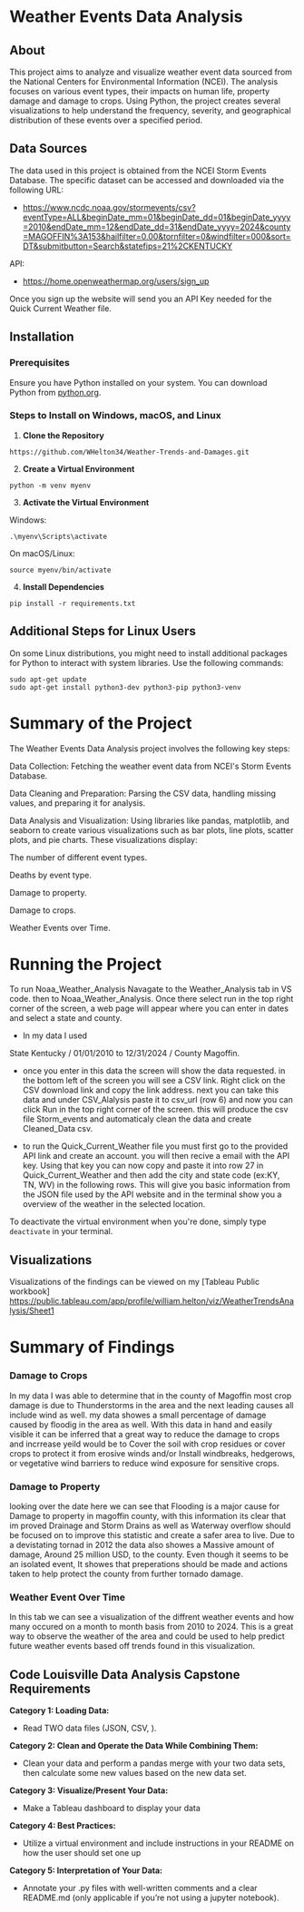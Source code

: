 # Weather Events Data Analysis

## About
This project aims to analyze and visualize weather event data sourced from the National Centers for Environmental Information (NCEI). The analysis focuses on various event types, their impacts on human life, property damage and damage to crops. Using Python, the project creates several visualizations to help understand the frequency, severity, and geographical distribution of these events over a specified period.

## Data Sources
The data used in this project is obtained from the NCEI Storm Events Database. The specific dataset can be accessed and downloaded via the following URL:
- https://www.ncdc.noaa.gov/stormevents/csv?eventType=ALL&beginDate_mm=01&beginDate_dd=01&beginDate_yyyy=2010&endDate_mm=12&endDate_dd=31&endDate_yyyy=2024&county=MAGOFFIN%3A153&hailfilter=0.00&tornfilter=0&windfilter=000&sort=DT&submitbutton=Search&statefips=21%2CKENTUCKY

API:
- https://home.openweathermap.org/users/sign_up

Once you sign up the website will send you an API Key needed for the Quick Current Weather file. 
## Installation

### Prerequisites
Ensure you have Python installed on your system. You can download Python from [python.org](https://www.python.org/).

### Steps to Install on Windows, macOS, and Linux

1. **Clone the Repository**
```
https://github.com/WHelton34/Weather-Trends-and-Damages.git
```
2. **Create a Virtual Environment**
```
python -m venv myenv
```
3. **Activate the Virtual Environment**

Windows:
```
.\myenv\Scripts\activate
```
On macOS/Linux:
```
source myenv/bin/activate
```
4. **Install Dependencies**
```
pip install -r requirements.txt
```
## Additional Steps for Linux Users
On some Linux distributions, you might need to install additional packages for Python to interact with system libraries. Use the following commands:
```
sudo apt-get update
sudo apt-get install python3-dev python3-pip python3-venv
```
# Summary of the Project
The Weather Events Data Analysis project involves the following key steps:

Data Collection: Fetching the weather event data from NCEI's Storm Events Database.

Data Cleaning and Preparation: Parsing the CSV data, handling missing values, and preparing it for analysis.

Data Analysis and Visualization: Using libraries like pandas, matplotlib, and seaborn to create various visualizations such as bar plots, line plots, scatter plots, and pie charts. These visualizations display:

The number of different event types.

Deaths by event type.

Damage to property.

Damage to crops.

Weather Events over Time.

# Running the Project

To run Noaa_Weather_Analysis Navagate to the Weather_Analysis tab in VS code. then to Noaa_Weather_Analysis. Once there select run in the top right corner of the screen, a web page will appear where you can enter in dates and select a state and county. 
- In my data I used 

 State Kentucky / 01/01/2010 to 12/31/2024 / County Magoffin.

- once you enter in this data the screen will show the data requested. in the bottom left of the screen you will see a CSV link. Right click on the CSV download link and copy the link address.
 next you can take this data and under CSV_Alalysis paste it to csv_url (row 6) and now you can click Run in the top right corner of the screen. this will produce the csv file Storm_events and automaticaly clean the data and create Cleaned_Data csv. 

- to run the Quick_Current_Weather file you must first go to the provided API link and create an account. you will then recive a email with the API key. Using that key you can now copy and paste it into row 27 in Quick_Current_Weather and then add the city and state code (ex:KY, TN, WV) in the following rows. This will give you basic information from the JSON file used by the API website and in the terminal show you a overview of the weather in the selected location. 

 To deactivate the virtual environment when you're done, simply type `deactivate` in your terminal.

## Visualizations
Visualizations of the findings can be viewed on my [Tableau Public workbook] https://public.tableau.com/app/profile/william.helton/viz/WeatherTrendsAnalysis/Sheet1

# Summary of Findings

### Damage to Crops
In my data I was able to determine that in the county of Magoffin most crop damage is due to Thunderstorms in the area and the next leading causes all include wind as well. my data showes a small percentage of damage caused by floodig in the area as well. With this data in hand and easily visible it can be inferred that a great way to reduce the damage to crops and incrrease yeild would be to Cover the soil with crop residues or cover crops to protect it from erosive winds and/or Install windbreaks, hedgerows, or vegetative wind barriers to reduce wind exposure for sensitive crops.

### Damage to Property
looking over the date here we can see that Flooding is a major cause for Damage to property in magoffin county, with this information its clear that im proved Drainage and Storm Drains as well as Waterway overflow should be focused on to improve this statistic and create a safer area to live. Due to a devistating tornad in 2012 the data also showes a Massive amount of damage, Around 25 million USD, to the county. Even though it seems to be an isolated event, It showes that preperations should be made and actions taken to help protect the county from further tornado damage. 

### Weather Event Over Time
In this tab we can see a visualization of the diffrent weather events and how many occured on a month to month basis from 2010 to 2024. This is a great way to observe the weather of the area and could be used to help predict future weather events based off trends found in this visualization. 

## Code Louisville Data Analysis Capstone Requirements
**Category 1: Loading Data:**
- Read TWO data files (JSON, CSV, ). 

**Category 2: Clean and Operate the Data While Combining Them:**
- Clean your data and perform a pandas merge with your two data sets, then calculate some new values based on the new data set.  

**Category 3: Visualize/Present Your Data:**
- Make a Tableau dashboard to display your data
  
**Category 4: Best Practices:**
- Utilize a virtual environment and include instructions in your README on how the user should set one up

**Category 5: Interpretation of Your Data:**
- Annotate your .py files with well-written comments and a clear README.md (only applicable if you’re not using a jupyter notebook).